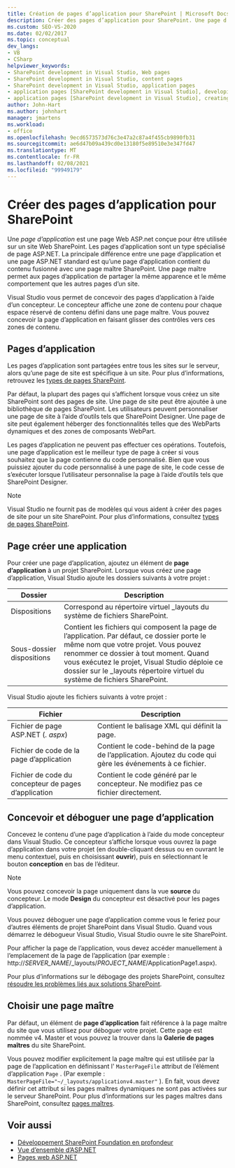 ```yaml
---
title: Création de pages d’application pour SharePoint | Microsoft Docs
description: Créer des pages d’application pour SharePoint. Une page d’application est une page Web ASP.NET conçue pour une utilisation sur un site Web SharePoint.
ms.custom: SEO-VS-2020
ms.date: 02/02/2017
ms.topic: conceptual
dev_langs:
- VB
- CSharp
helpviewer_keywords:
- SharePoint development in Visual Studio, Web pages
- SharePoint development in Visual Studio, content pages
- SharePoint development in Visual Studio, application pages
- application pages [SharePoint development in Visual Studio], developing
- application pages [SharePoint development in Visual Studio], creating
author: John-Hart
ms.author: johnhart
manager: jmartens
ms.workload:
- office
ms.openlocfilehash: 9ecd6573573d76c3e47a2c87a4f455cb9890fb31
ms.sourcegitcommit: ae6d47b09a439cd0e13180f5e89510e3e347fd47
ms.translationtype: MT
ms.contentlocale: fr-FR
ms.lasthandoff: 02/08/2021
ms.locfileid: "99949179"
---
```

# <a name="create-application-pages-for-sharepoint"></a>Créer des pages d’application pour SharePoint
  Une *page d’application* est une page Web ASP.net conçue pour être utilisée sur un site Web SharePoint. Les pages d’application sont un type spécialisé de page ASP.NET. La principale différence entre une page d’application et une page ASP.NET standard est qu’une page d’application contient du contenu fusionné avec une page maître SharePoint. Une page maître permet aux pages d’application de partager la même apparence et le même comportement que les autres pages d’un site.

 Visual Studio vous permet de concevoir des pages d’application à l’aide d’un concepteur. Le concepteur affiche une zone de contenu pour chaque espace réservé de contenu défini dans une page maître. Vous pouvez concevoir la page d’application en faisant glisser des contrôles vers ces zones de contenu.

## <a name="application-pages"></a>Pages d’application
 Les pages d’application sont partagées entre tous les sites sur le serveur, alors qu’une page de site est spécifique à un site. Pour plus d’informations, retrouvez les [types de pages SharePoint](/previous-versions/office/developer/sharepoint-2010/aa979592(v=office.14)).

 Par défaut, la plupart des pages qui s’affichent lorsque vous créez un site SharePoint sont des pages de site. Une page de site peut être ajoutée à une bibliothèque de pages SharePoint. Les utilisateurs peuvent personnaliser une page de site à l’aide d’outils tels que SharePoint Designer. Une page de site peut également héberger des fonctionnalités telles que des WebParts dynamiques et des zones de composants WebPart.

 Les pages d’application ne peuvent pas effectuer ces opérations. Toutefois, une page d’application est le meilleur type de page à créer si vous souhaitez que la page contienne du code personnalisé. Bien que vous puissiez ajouter du code personnalisé à une page de site, le code cesse de s’exécuter lorsque l’utilisateur personnalise la page à l’aide d’outils tels que SharePoint Designer.

> [!NOTE]
> Visual Studio ne fournit pas de modèles qui vous aident à créer des pages de site pour un site SharePoint. Pour plus d’informations, consultez [types de pages SharePoint](/previous-versions/office/developer/sharepoint-2010/aa979592(v=office.14)).

## <a name="create-an-application-page"></a>Page créer une application
 Pour créer une page d’application, ajoutez un élément de **page d’application** à un projet SharePoint. Lorsque vous créez une page d’application, Visual Studio ajoute les dossiers suivants à votre projet :

|Dossier|Description|
|------------|-----------------|
|Dispositions|Correspond au répertoire virtuel _layouts du système de fichiers SharePoint.|
|Sous-dossier dispositions|Contient les fichiers qui composent la page de l’application. Par défaut, ce dossier porte le même nom que votre projet. Vous pouvez renommer ce dossier à tout moment. Quand vous exécutez le projet, Visual Studio déploie ce dossier sur le _layouts répertoire virtuel du système de fichiers SharePoint.|

 Visual Studio ajoute les fichiers suivants à votre projet :

|Fichier|Description|
|----------|-----------------|
|Fichier de page ASP.NET (*. aspx*)|Contient le balisage XML qui définit la page.|
|Fichier de code de la page d’application|Contient le code-behind de la page de l’application. Ajoutez du code qui gère les événements à ce fichier.|
|Fichier de code du concepteur de pages d’application|Contient le code généré par le concepteur. Ne modifiez pas ce fichier directement.|

## <a name="design-and-debug-an-application-page"></a>Concevoir et déboguer une page d’application
 Concevez le contenu d’une page d’application à l’aide du mode concepteur dans Visual Studio. Ce concepteur s’affiche lorsque vous ouvrez la page d’application dans votre projet (en double-cliquant dessus ou en ouvrant le menu contextuel, puis en choisissant **ouvrir**), puis en sélectionnant le bouton **conception** en bas de l’éditeur.

> [!NOTE]
> Vous pouvez concevoir la page uniquement dans la vue **source** du concepteur. Le mode **Design** du concepteur est désactivé pour les pages d’application.

 Vous pouvez déboguer une page d’application comme vous le feriez pour d’autres éléments de projet SharePoint dans Visual Studio. Quand vous démarrez le débogueur Visual Studio, Visual Studio ouvre le site SharePoint.

 Pour afficher la page de l’application, vous devez accéder manuellement à l’emplacement de la page de l’application (par exemple : http://<em>SERVER_NAME</em>/_layouts/*PROJECT_NAME*/ApplicationPage1.aspx).

 Pour plus d’informations sur le débogage des projets SharePoint, consultez [résoudre les problèmes liés aux solutions SharePoint](../sharepoint/troubleshooting-sharepoint-solutions.md).

## <a name="choose-a-master-page"></a>Choisir une page maître
 Par défaut, un élément de **page d’application** fait référence à la page maître du site que vous utilisez pour déboguer votre projet. Cette page est nommée v4. Master et vous pouvez la trouver dans la **Galerie de pages maîtres** du site SharePoint.

 Vous pouvez modifier explicitement la page maître qui est utilisée par la page de l’application en définissant l' `MasterPageFile` attribut de l’élément d’application `Page` . (Par exemple : `MasterPageFile="~/_layouts/applicationv4.master"` ). En fait, vous devez définir cet attribut si les pages maîtres dynamiques ne sont pas activées sur le serveur SharePoint. Pour plus d’informations sur les pages maîtres dans SharePoint, consultez [pages maîtres](/previous-versions/office/developer/sharepoint-2010/ms443795(v=office.14)).

## <a name="see-also"></a>Voir aussi
- [Développement SharePoint Foundation en profondeur](/previous-versions/office/developer/sharepoint-2010/ee539092(v=office.14))
- [Vue d’ensemble d’ASP.NET](/aspnet/overview)
- [Pages web ASP.NET](/aspnet/web-pages/index)
